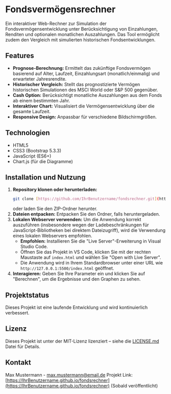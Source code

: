 # Fondsvermögensrechner

Ein interaktiver Web-Rechner zur Simulation der Fondsvermögensentwicklung unter Berücksichtigung von Einzahlungen, Renditen und optionalen monatlichen Auszahlungen. Das Tool ermöglicht zudem den Vergleich mit simulierten historischen Fondsentwicklungen.

## Features

* **Prognose-Berechnung:** Ermittelt das zukünftige Fondsvermögen basierend auf Alter, Laufzeit, Einzahlungsart (monatlich/einmalig) und erwarteter Jahresrendite.
* **Historischer Vergleich:** Stellt das prognostizierte Vermögen historischen Simulationen des MSCI World oder S&P 500 gegenüber.
* **Cash Option:** Berücksichtigt monatliche Auszahlungen aus dem Fonds ab einem bestimmten Jahr.
* **Interaktiver Chart:** Visualisiert die Vermögensentwicklung über die gesamte Laufzeit.
* **Responsive Design:** Anpassbar für verschiedene Bildschirmgrößen.

## Technologien

* HTML5
* CSS3 (Bootstrap 5.3.3)
* JavaScript (ES6+)
* Chart.js (für die Diagramme)

## Installation und Nutzung

1.  **Repository klonen oder herunterladen:**
    ```bash
    git clone [https://github.com/IhrBenutzername/fondsrechner.git](https://github.com/IhrBenutzername/fondsrechner.git)
    ```
    oder laden Sie den ZIP-Ordner herunter.
2.  **Dateien entpacken:** Entpacken Sie den Ordner, falls heruntergeladen.
3.  **Lokalen Webserver verwenden:**
    Um die Anwendung korrekt auszuführen (insbesondere wegen der Ladebeschränkungen für JavaScript-Bibliotheken bei direktem Dateizugriff), wird die Verwendung eines lokalen Webservers empfohlen.
    * **Empfohlen:** Installieren Sie die "Live Server"-Erweiterung in Visual Studio Code.
    * Öffnen Sie das Projekt in VS Code, klicken Sie mit der rechten Maustaste auf `index.html` und wählen Sie "Open with Live Server".
    * Die Anwendung wird in Ihrem Standardbrowser unter einer URL wie `http://127.0.0.1:5500/index.html` geöffnet.
4.  **Interagieren:** Geben Sie Ihre Parameter ein und klicken Sie auf "Berechnen", um die Ergebnisse und den Graphen zu sehen.

## Projektstatus

Dieses Projekt ist eine laufende Entwicklung und wird kontinuierlich verbessert.

## Lizenz

Dieses Projekt ist unter der MIT-Lizenz lizenziert – siehe die [LICENSE.md](LICENSE.md) Datei für Details.

## Kontakt

Max Mustermann - [max.mustermann@email.de](mailto:max.mustermann@email.de)
Projekt Link: [https://IhrBenutzername.github.io/fondsrechner](https://IhrBenutzername.github.io/fondsrechner) (Sobald veröffentlicht)
